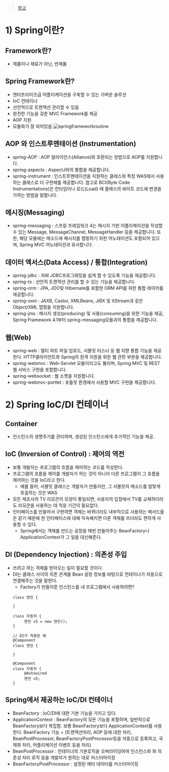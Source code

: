 > [참고](https://www.edwith.org/boostcourse-web-be/lecture/58969/)

# 1) Spring이란?

## Framework란?
* 제품이나 재료가 아닌, 반제품

## Spring Framework란?
* 엔터프라이즈급 어플리케이션을 구축할 수 있는 가벼운 솔루션
* IoC 컨테이너
* 선언적으로 트랜잭션 관리할 수 있음
* 완전한 기능을 갖춘 MVC Framework를 제공
* AOP 지원
* 모듈화가 잘 되어있음
![springframeworkroutine](https://user-images.githubusercontent.com/52440668/85989759-ef566c80-ba2b-11ea-8007-32519c0035fe.JPG)

## AOP 와 인스트루멘테이션 (Instrumentation)
* spring-AOP : AOP 얼라이언스(Alliance)와 호환되는 방법으로 AOP를 지원합니다.
* spring-aspects : AspectJ와의 통합을 제공합니다.
* spring-instrument : 인스트루멘테이션을 지원하는 클래스와 특정 WAS에서 사용하는 클래스로 더 구현체를 제공합니다. 참고로 BCI(Byte Code Instrumentations)은 런타임이나 로드(Load) 때 클래스의 바이트 코드에 변경을 가하는 방법을 말합니다.
 

## 메시징(Messaging)
* spring-messaging : 스프링 프레임워크 4는 메시지 기반 어플리케이션을 작성할 수 있는 Message, MessageChannel, MessageHandler 등을 제공합니다. 또한, 해당 모듈에는 메소드에 메시지를 맵핑하기 위한 어노테이션도 포함되어 있으며, Spring MVC 어노테이션과 유사합니다.

## 데이터 엑서스(Data Access) / 통합(Integration)
* spring-jdbc : 자바 JDBC프로그래밍을 쉽게 할 수 있도록 기능을 제공합니다.
* spring-tx : 선언적 트랜잭션 관리를 할 수 있는 기능을 제공합니다.
* spring-orm : JPA, JDO및 Hibernate를 포함한 ORM API를 위한 통합 레이어를 제공합니다.
* spring-oxm : JAXB, Castor, XMLBeans, JiBX 및 XStream과 같은 Object/XML 맵핑을 지원합니다.
* spring-jms : 메시지 생성(producing) 및 사용(consuming)을 위한 기능을 제공, Spring Framework 4.1부터 spring-messaging모듈과의 통합을 제공합니다.

## 웹(Web)
* spring-web : 멀티 파트 파일 업로드, 서블릿 리스너 등 웹 지향 통합 기능을 제공한다. HTTP클라이언트와 Spring의 원격 지원을 위한 웹 관련 부분을 제공합니다.
* spring-webmvc : Web-Servlet 모듈이라고도 불리며, Spring MVC 및 REST 웹 서비스 구현을 포함합니다.
* spring-websocket : 웹 소켓을 지원합니다.
* spring-webmvc-portlet : 포틀릿 환경에서 사용할 MVC 구현을 제공합니다.


# 2) Spring IoC/DI 컨테이너
## Container
* 인스턴스의 생명주기를 관리하며, 생성된 인스턴스에게 추가적인 기능을 제공.

## IoC (Inversion of Control) : 제어의 역전
* 보통 개발자는 프로그램의 흐름을 제어하는 코드를 작성한다.
* 프로그램의 흐름을 제어를 개발자가 하는 것이 아니라 다른 프로그램이 그 흐름을 제어하는 것을 IoC라고 한다.
  * 예를 들어, 서블릿 클래스는 개발자가 만들지만, 그 서블릿의 메소드를 알맞게 호출하는 것은 WAS
* 모든 제조사의 TV 리모콘의 모양이 통일되면, 사용자의 입장에서 TV를 교체하더라도 리모콘을 사용하는 데 적응 기간이 필요없다.
* 인터페이스를 만들어서 구현하면 객체는 바뀌더라도 내부적으로 사용하는 메서드들은 같기 때문에 한 인터페이스에 대해 익숙해지면 다른 객체를 쓰더라도 편하게 사용할 수 있다.
  * Spring에서는 객체를 만드는 공장을 매번 만들어주는 BeanFactory나 ApplicationContext가 그 일을 대신해준다.
  
## DI (Dependency Injection) : 의존성 주입
* 쓰려고 하는 객체를 받아오는 일이 필요할 것이다.
* DI는 클래스 사이의 의존 관계를 Bean 설정 정보를 바탕으로 컨테이너가 자동으로 연결해주는 것을 말한다.
  * Factory가 만들어준 인스턴스를 내 프로그램에서 사용하려면?
  ``` // DI가 적용되지 않은 예
  class 엔진 {

  }

  class 자동차 {
       엔진 v5 = new 엔진();
  }
  
  // DI가 적용된 예
  @Component
  class 엔진 {

  }

  @Component
  class 자동차 {
       @Autowired
       엔진 v5;
  }

## Spring에서 제공하는 IoC/DI 컨테이너
* BeanFactory : IoC/DI에 대한 기본 기능을 가지고 있다.
* ApplicationContext : BeanFactory의 모든 기능을 포함하며, 일반적으로 BeanFactory보다 복잡함. 보통 BeanFactory보다 ApplicationContext를 사용한다. BeanFactory 기능 + (트랜잭션처리, AOP 등에 대한 처리, BeanPostProcessor, BeanFactoryPostProcessor등을 자동으로 등록하고, 국제화 처리, 어플리케이션 이벤트 등을 처리)
* BeanPostProcessor : 컨테이너의 기본로직을 오버라이딩하여 인스턴스화 와 의존성 처리 로직 등을 개발자가 원하는 대로 커스터마이징
* BeanFactoryPostProcessor : 설정된 메타 데이터를 커스터마이징
